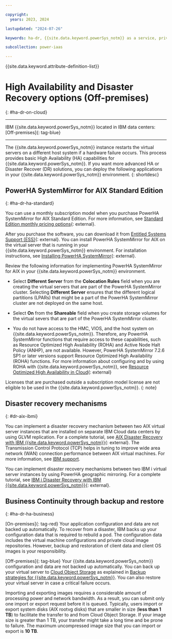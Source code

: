 ```yaml
---

copyright:
  years: 2023, 2024

lastupdated: "2024-07-26"

keywords: ha-dr, {{site.data.keyword.powerSys_notm}} as a service, private cloud, before you begin, terminology, high availability, disaster recovery, power systems, virtual servers, hardware failure

subcollection: power-iaas

---
```


{{site.data.keyword.attribute-definition-list}}

# High Availability and Disaster Recovery options (Off-premises)
{: #ha-dr-on-cloud}

---

IBM {{site.data.keyword.powerSys_notm}} located in IBM data centers: [Off-premises]{: tag-blue}

---

The {{site.data.keyword.powerSys_notm}} instance restarts the virtual servers on a different host system if a hardware failure occurs. This process provides basic High Availability (HA) capabilities for {{site.data.keyword.powerSys_notm}}. If you want more advanced HA or Disaster Recover (DR) solutions, you can deploy the following applications in your {{site.data.keyword.powerSys_notm}} environment.
{: shortdesc}

## PowerHA SystemMirror for AIX Standard Edition
{: #ha-dr-ha-standard}

You can use a monthly subscription model when you purchase PowerHA SystemMirror for AIX Standard Edition. For more information, see [Standard Edition monthly pricing options](https://www.ibm.com/docs/en/announcements/archive/ENUS219-288){: external}.

After you purchase the software, you can download it from [Entitled Systems Support (ESS)](https://www.ibm.com/servers/eserver/ess/index.wss){: external}. You can install PowerHA SystemMirror for AIX on the virtual server that is running in your {{site.data.keyword.powerSys_notm}} environment. For installation instructions, see [Installing PowerHA SystemMirror](https://www.ibm.com/support/knowledgecenter/SSPHQG_7.2/install/ha_install.html){: external}.

Review the following information for implementing PowerHA SystemMirror for AIX in your {{site.data.keyword.powerSys_notm}} environment.

- Select **Different Server** from the **Colocation Rules** field when you are creating the virtual servers that are part of the PowerHA SystemMirror cluster. Selecting **Different Server** ensures that the different logical partitions (LPARs) that might be a part of the PowerHA SystemMirror cluster are not deployed on the same host.

- Select **On** from the **Shareable** field when you create storage volumes for the virtual severs that are part of the PowerHA SystemMirror cluster.

- You do not have access to the HMC, VIOS, and the host system on {{site.data.keyword.powerSys_notm}}. Therefore, any PowerHA SystemMirror functions that require access to these capabilities, such as Resource Optimized High Availability (ROHA) and Active Node Halt Policy (ANHP), are not available. However, PowerHA SystemMirror 7.2.6 SP1 or later versions support Resource Optimized High Availability (ROHA) functions. For more information about configuring and by using ROHA with {{site.data.keyword.powerSys_notm}}, see [Resource Optimized High Availability in Cloud](https://www.ibm.com/docs/en/powerha-aix/7.2?topic=administering-resources-optimized-high-availability-in-cloud){: external}

Licenses that are purchased outside a subscription model license are not eligible to be used in the {{site.data.keyword.powerSys_notm}}.
{: note}

## Disaster recovery mechanisms
{: #dr-aix-ibmi}

You can implement a disaster recovery mechanism between two AIX virtual server instances that are installed on separate IBM Cloud data centers by using GLVM replication. For a complete tutorial, see [AIX Disaster Recovery with IBM {{site.data.keyword.powerSys_notm}}](https://cloud.ibm.com/media/docs/downloads/power-iaas-tutorials/PowerVS_AIX_DR_Tutorial_v1.pdf){: external}. The Transmission Control Protocol (TCP) helps in tuning to improve wide area network (WAN) connection performance between AIX virtual machines. For more information, see [IBM support](https://www.ibm.com/support/pages/node/6410510).

You can implement disaster recovery mechanisms between two IBM i virtual server instances by using PowerHA geographic mirroring. For a complete tutorial, see [IBM i Disaster Recovery with IBM {{site.data.keyword.powerSys_notm}}](https://cloud.ibm.com/media/docs/downloads/power-iaas-tutorials/PowerVS_IBMi_DR_Tutorial_v1.pdf){: external}.

## Business Continuity through backup and restore
{: #ha-dr-ha-business}

[On-premises]{: tag-red} Your application configuration and data are not backed up automatically. To recover from a disaster, IBM backs up your configuration data that is required to rebuild a pod. The configuration data includes the virtual machine configurations and private cloud image repositories. However, backup and restoration of client data and client OS images is your responsibility.

[Off-premises]{: tag-blue} Your {{site.data.keyword.powerSys_notm}} configuration and data are not backed up automatically. You can back up your virtual server to [Cloud Object Storage](/docs/cloud-object-storage?topic=cloud-object-storage-getting-started-cloud-object-storage) as explained in [Backup strategies for {{site.data.keyword.powerSys_notm}}](/docs/power-iaas?topic=power-iaas-backup-strategies). You can also restore your virtual server in case a critical failure occurs.

Importing and exporting images requires a considerable amount of processing power and network bandwidth. As a result, you can submit only one import or export request before it is queued. Typically, users import or export system disks (AIX rootvg disks) that are smaller in size (**less than 1 TB**) to facilitate the transfer to and from Cloud Object Storage. If your image size is greater than 1 TB, your transfer might take a long time and be prone to failure. The maximum uncompressed image size that you can import or export is **10 TB**.
